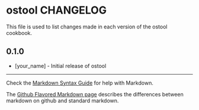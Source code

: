 ostool CHANGELOG
================

This file is used to list changes made in each version of the ostool cookbook.

0.1.0
-----
- [your_name] - Initial release of ostool

- - -
Check the [Markdown Syntax Guide](http://daringfireball.net/projects/markdown/syntax) for help with Markdown.

The [Github Flavored Markdown page](http://github.github.com/github-flavored-markdown/) describes the differences between markdown on github and standard markdown.
